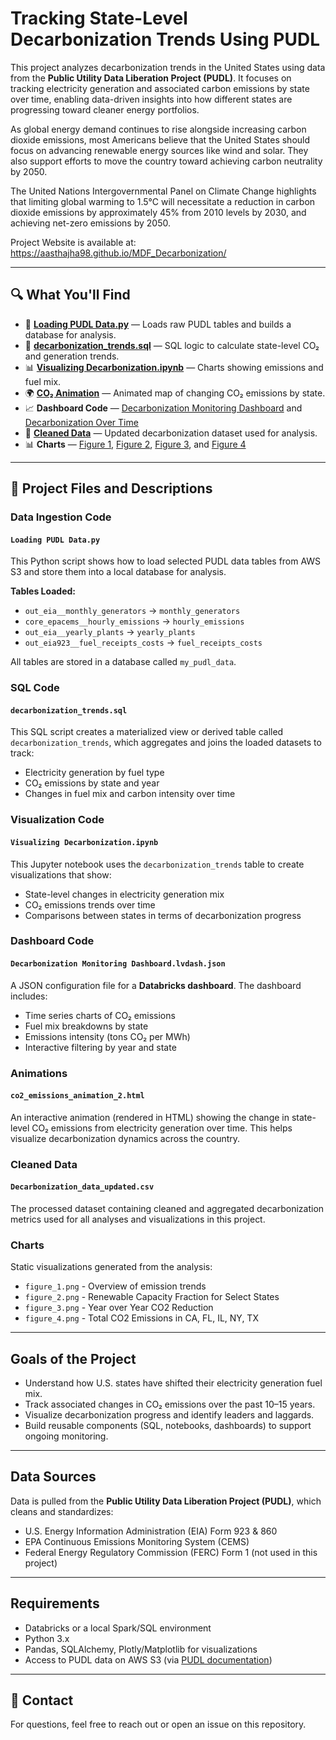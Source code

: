 # Tracking State-Level Decarbonization Trends Using PUDL

This project analyzes decarbonization trends in the United States using data from the **Public Utility Data Liberation Project (PUDL)**. It focuses on tracking electricity generation and associated carbon emissions by state over time, enabling data-driven insights into how different states are progressing toward cleaner energy portfolios.

As global energy demand continues to rise alongside increasing carbon dioxide emissions, most Americans believe that the United States should focus on advancing renewable energy sources like wind and solar. They also support efforts to move the country toward achieving carbon neutrality by 2050.

The United Nations Intergovernmental Panel on Climate Change highlights that limiting global warming to 1.5°C will necessitate a reduction in carbon dioxide emissions by approximately 45% from 2010 levels by 2030, and achieving net-zero emissions by 2050.

Project Website is available at: https://aasthajha98.github.io/MDF_Decarbonization/

---

## 🔍 What You'll Find
- 💾 **[Loading PUDL Data.py](./Data%20Ingestion%20Code/Loading%20PUDL%20Data.py)** — Loads raw PUDL tables and builds a database for analysis.
- 🧮 **[decarbonization_trends.sql](./SQL%20Code/decarbonization_trends.sql)** — SQL logic to calculate state-level CO₂ and generation trends.
- 📊 **[Visualizing Decarbonization.ipynb](./Visualization%20Code/Visualizing%20Decarbonization.ipynb)** — Charts showing emissions and fuel mix.
- 🌍 **[CO₂ Animation](./animations/co2_emissions_animation_2.html)** — Animated map of changing CO₂ emissions by state.
- 📈 **Dashboard Code** — [Decarbonization Monitoring Dashboard](./Dashboard%20Code/Decarbonization%20Monitoring%20Dashboard.lvdash.json) and [Decarbonization Over Time](./Dashboard%20Code/Decarbonization%20Over%20Time.lvdash.json)
- 📁 **[Cleaned Data](./Cleaned_Data/Decarbonization_data_updated.csv)** — Updated decarbonization dataset used for analysis.
- 📊 **Charts** — [Figure 1](./Charts/figure_1.png), [Figure 2](./Charts/figure_2.png), [Figure 3](./Charts/figure_3.png), and [Figure 4](./Charts/figure_4.png)

---

## 📁 Project Files and Descriptions

### Data Ingestion Code
#### `Loading PUDL Data.py`
This Python script shows how to load selected PUDL data tables from AWS S3 and store them into a local database for analysis.

**Tables Loaded:**
- `out_eia__monthly_generators` → `monthly_generators`
- `core_epacems__hourly_emissions` → `hourly_emissions`
- `out_eia__yearly_plants` → `yearly_plants`
- `out_eia923__fuel_receipts_costs` → `fuel_receipts_costs`

All tables are stored in a database called `my_pudl_data`.

### SQL Code
#### `decarbonization_trends.sql`
This SQL script creates a materialized view or derived table called `decarbonization_trends`, which aggregates and joins the loaded datasets to track:
- Electricity generation by fuel type
- CO₂ emissions by state and year
- Changes in fuel mix and carbon intensity over time

### Visualization Code
#### `Visualizing Decarbonization.ipynb`
This Jupyter notebook uses the `decarbonization_trends` table to create visualizations that show:
- State-level changes in electricity generation mix
- CO₂ emissions trends over time
- Comparisons between states in terms of decarbonization progress

### Dashboard Code
#### `Decarbonization Monitoring Dashboard.lvdash.json`
A JSON configuration file for a **Databricks dashboard**. The dashboard includes:
- Time series charts of CO₂ emissions
- Fuel mix breakdowns by state
- Emissions intensity (tons CO₂ per MWh)
- Interactive filtering by year and state


### Animations
#### `co2_emissions_animation_2.html`
An interactive animation (rendered in HTML) showing the change in state-level CO₂ emissions from electricity generation over time. This helps visualize decarbonization dynamics across the country.

### Cleaned Data
#### `Decarbonization_data_updated.csv`
The processed dataset containing cleaned and aggregated decarbonization metrics used for all analyses and visualizations in this project.

### Charts
Static visualizations generated from the analysis:
- `figure_1.png` - Overview of emission trends
- `figure_2.png` - Renewable Capacity Fraction for Select States
- `figure_3.png` - Year over Year CO2 Reduction
- `figure_4.png` - Total CO2 Emissions in CA, FL, IL, NY, TX
---

## Goals of the Project
- Understand how U.S. states have shifted their electricity generation fuel mix.
- Track associated changes in CO₂ emissions over the past 10–15 years.
- Visualize decarbonization progress and identify leaders and laggards.
- Build reusable components (SQL, notebooks, dashboards) to support ongoing monitoring.

---

## Data Sources
Data is pulled from the **Public Utility Data Liberation Project (PUDL)**, which cleans and standardizes:
- U.S. Energy Information Administration (EIA) Form 923 & 860
- EPA Continuous Emissions Monitoring System (CEMS)
- Federal Energy Regulatory Commission (FERC) Form 1 (not used in this project)

---

## Requirements
- Databricks or a local Spark/SQL environment
- Python 3.x
- Pandas, SQLAlchemy, Plotly/Matplotlib for visualizations
- Access to PUDL data on AWS S3 (via [PUDL documentation](https://catalystcoop-pudl.readthedocs.io/en/latest/))

---


## 💬 Contact
For questions, feel free to reach out or open an issue on this repository.
